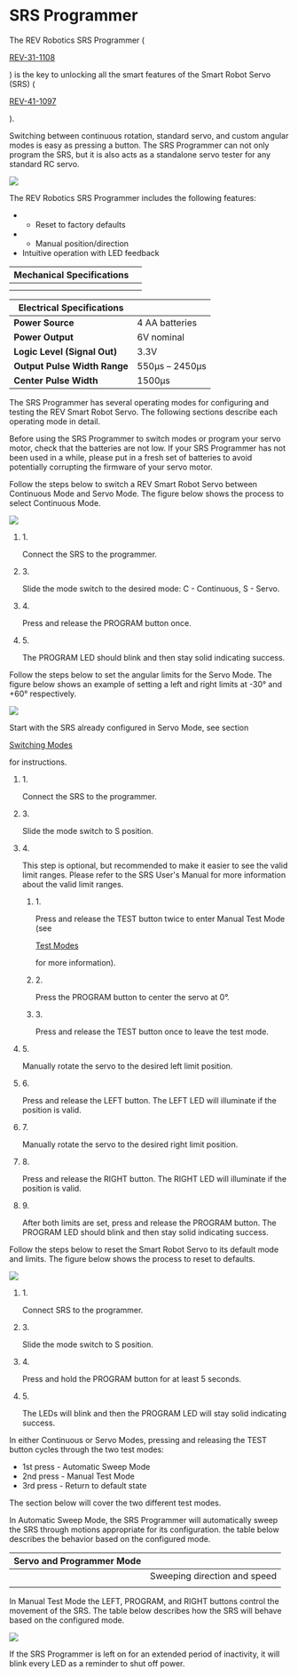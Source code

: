 # SRS Programmer

The REV Robotics SRS Programmer (

[REV-31-1108](https://www.revrobotics.com/rev-31-1108/)

) is the key to unlocking all the smart features of the Smart Robot Servo (SRS) (

[REV-41-1097](https://www.revrobotics.com/rev-41-1097/)

).

Switching between continuous rotation, standard servo, and custom angular modes is easy as pressing a button. The SRS Programmer can not only program the SRS, but it is also acts as a standalone servo tester for any standard RC servo.

![](https://2589213514-files.gitbook.io/\~/files/v0/b/gitbook-legacy-files/o/assets%2F15mm%2F-M8WcLi6koTauMV2xJ63%2F-M8WdOZiJLaHBzbA2oeW%2F1.png?generation=1590776144189561\&alt=media)

The REV Robotics SRS Programmer includes the following features:

*
  * Reset to factory defaults
*
  * Manual position/direction
* Intuitive operation with LED feedback

| **Mechanical Specifications** |   |
| ----------------------------- | - |
|                               |   |
|                               |   |

| **Electrical Specifications** | ​              |
| ----------------------------- | -------------- |
| **Power Source**              | 4 AA batteries |
| **Power Output**              | 6V nominal     |
| **Logic Level (Signal Out)**  | 3.3V           |
| **Output Pulse Width Range**  | 550μs – 2450μs |
| **Center Pulse Width**        | 1500μs         |

The SRS Programmer has several operating modes for configuring and testing the REV Smart Robot Servo. The following sections describe each operating mode in detail.

Before using the SRS Programmer to switch modes or program your servo motor, check that the batteries are not low. If your SRS Programmer has not been used in a while, please put in a fresh set of batteries to avoid potentially corrupting the firmware of your servo motor.

Follow the steps below to switch a REV Smart Robot Servo between Continuous Mode and Servo Mode. The figure below shows the process to select Continuous Mode.

![](https://2589213514-files.gitbook.io/\~/files/v0/b/gitbook-legacy-files/o/assets%2F-M5yw0n8IneF5-9ybLjT%2F-M8WcLi6koTauMV2xJ63%2F-M8Wf8PNHBydvaPKp5Ax%2FScreenshot%20\(25\).png?alt=media\&token=74baa009-be7d-4cde-9334-a68fd7beaa35)

1.  1\.

    Connect the SRS to the programmer.
2.  3\.

    Slide the mode switch to the desired mode: C - Continuous, S - Servo.
3.  4\.

    Press and release the PROGRAM button once.
4.  5\.

    The PROGRAM LED should blink and then stay solid indicating success.

Follow the steps below to set the angular limits for the Servo Mode. The figure below shows an example of setting a left and right limits at -30° and +60° respectively.

![](https://2589213514-files.gitbook.io/\~/files/v0/b/gitbook-legacy-files/o/assets%2F-M5yw0n8IneF5-9ybLjT%2F-MlCNxlQ-LJofBQhcpVW%2F-MlCO4tB8H8Yu0ojscjH%2FServo\_Full\_270\_Range\_And\_Limits-01%20\(1\).png?alt=media\&token=7a2475d6-978c-4c1e-bfa6-2ecbd2194372)

Start with the SRS already configured in Servo Mode, see section

[Switching Modes](broken-reference)

for instructions.

1.  1\.

    Connect the SRS to the programmer.
2.  3\.

    Slide the mode switch to S position.
3.  4\.

    This step is optional, but recommended to make it easier to see the valid limit ranges. Please refer to the SRS User's Manual for more information about the valid limit ranges.

    1.  1\.

        Press and release the TEST button twice to enter Manual Test Mode (see

        [Test Modes](broken-reference)

        for more information).
    2.  2\.

        Press the PROGRAM button to center the servo at 0°.
    3.  3\.

        Press and release the TEST button once to leave the test mode.
4.  5\.

    Manually rotate the servo to the desired left limit position.
5.  6\.

    Press and release the LEFT button. The LEFT LED will illuminate if the position is valid.
6.  7\.

    Manually rotate the servo to the desired right limit position.
7.  8\.

    Press and release the RIGHT button. The RIGHT LED will illuminate if the position is valid.
8.  9\.

    After both limits are set, press and release the PROGRAM button. The PROGRAM LED should blink and then stay solid indicating success.

Follow the steps below to reset the Smart Robot Servo to its default mode and limits. The figure below shows the process to reset to defaults.

![](https://2589213514-files.gitbook.io/\~/files/v0/b/gitbook-legacy-files/o/assets%2F-M5yw0n8IneF5-9ybLjT%2F-MlCNxlQ-LJofBQhcpVW%2F-MlCO9d65k3icfZQy7og%2FServo\_270\_Range\_Full\_Green-01.png?alt=media\&token=864f82de-bf70-4fde-acef-28119fa689d8)

1.  1\.

    Connect SRS to the programmer.
2.  3\.

    Slide the mode switch to S position.
3.  4\.

    Press and hold the PROGRAM button for at least 5 seconds.
4.  5\.

    The LEDs will blink and then the PROGRAM LED will stay solid indicating success.

In either Continuous or Servo Modes, pressing and releasing the TEST button cycles through the two test modes:

* 1st press - Automatic Sweep Mode
* 2nd press - Manual Test Mode
* 3rd press - Return to default state

The section below will cover the two different test modes.

In Automatic Sweep Mode, the SRS Programmer will automatically sweep the SRS through motions appropriate for its configuration. the table below describes the behavior based on the configured mode.

| **Servo and Programmer Mode** |                              |
| ----------------------------- | ---------------------------- |
|                               | Sweeping direction and speed |
|                               |                              |

In Manual Test Mode the LEFT, PROGRAM, and RIGHT buttons control the movement of the SRS. The table below describes how the SRS will behave based on the configured mode.

![](https://2589213514-files.gitbook.io/\~/files/v0/b/gitbook-legacy-files/o/assets%2F-M5yw0n8IneF5-9ybLjT%2F-M8WcLi6koTauMV2xJ63%2F-M8X2TsbB\_7Qw9nIftaL%2FScreenshot%20\(29\).png?alt=media\&token=dcd83621-acbb-448f-88d6-929f9d7a120a)

If the SRS Programmer is left on for an extended period of inactivity, it will blink every LED as a reminder to shut off power.
